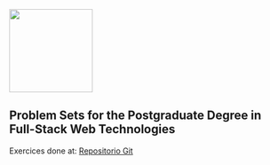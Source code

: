 <img src="https://upload.wikimedia.org/wikipedia/commons/thumb/9/97/Logo_UPC.svg/480px-Logo_UPC.svg.png" height="150"/>


Problem Sets for the Postgraduate Degree in Full-Stack Web Technologies
-----------------------------------------------------------------------

Exercices done at: [Repositorio Git](https://github.com/raiben23/Ejercicios-Git)
